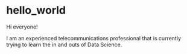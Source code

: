 # hello_world

Hi everyone!

I am an experienced telecommunications professional that is currently trying to learn the in and outs of Data Science.

